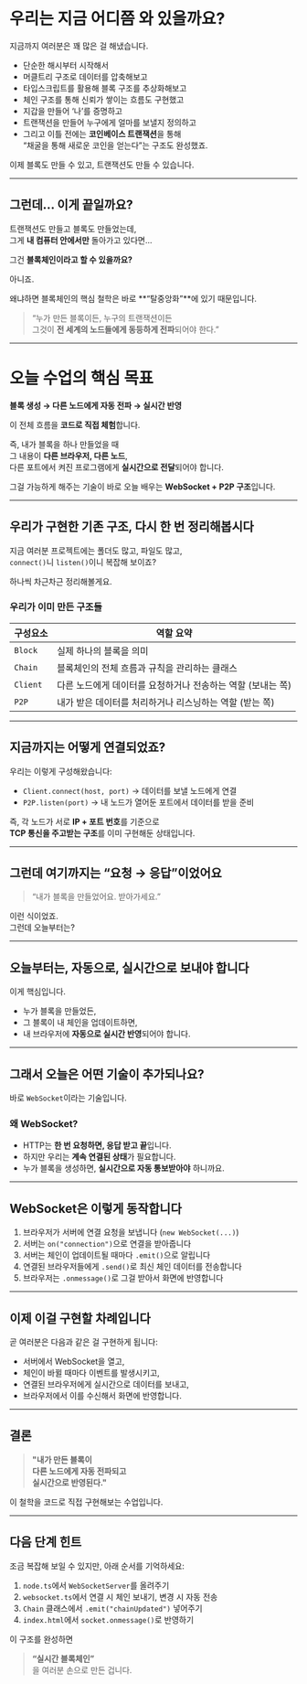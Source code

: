 # 우리는 지금 어디쯤 와 있을까요?

지금까지 여러분은 꽤 많은 걸 해냈습니다.

- 단순한 해시부터 시작해서
- 머클트리 구조로 데이터를 압축해보고
- 타입스크립트를 활용해 블록 구조를 추상화해보고
- 체인 구조를 통해 신뢰가 쌓이는 흐름도 구현했고
- 지갑을 만들어 ‘나’를 증명하고
- 트랜잭션을 만들어 누구에게 얼마를 보낼지 정의하고
- 그리고 이틀 전에는 **코인베이스 트랜잭션**을 통해  
  “채굴을 통해 새로운 코인을 얻는다”는 구조도 완성했죠.

이제 블록도 만들 수 있고, 트랜잭션도 만들 수 있습니다.

---

## 그런데… 이게 끝일까요?

트랜잭션도 만들고 블록도 만들었는데,  
그게 **내 컴퓨터 안에서만** 돌아가고 있다면…

그건 **블록체인이라고 할 수 있을까요?**

아니죠.

왜냐하면 블록체인의 핵심 철학은 바로 **“탈중앙화”**에 있기 때문입니다.

> “누가 만든 블록이든, 누구의 트랜잭션이든  
> 그것이 **전 세계의 노드들에게 동등하게 전파**되어야 한다.”

---

# 오늘 수업의 핵심 목표

**블록 생성 → 다른 노드에게 자동 전파 → 실시간 반영**

이 전체 흐름을 **코드로 직접 체험**합니다.

즉, 내가 블록을 하나 만들었을 때  
그 내용이 **다른 브라우저, 다른 노드**,  
다른 포트에서 켜진 프로그램에게 **실시간으로 전달**되어야 합니다.

그걸 가능하게 해주는 기술이 바로 오늘 배우는 **WebSocket + P2P 구조**입니다.

---

## 우리가 구현한 기존 구조, 다시 한 번 정리해봅시다

지금 여러분 프로젝트에는 폴더도 많고, 파일도 많고,  
`connect()`니 `listen()`이니 복잡해 보이죠?

하나씩 차근차근 정리해볼게요.

### 우리가 이미 만든 구조들

| 구성요소 | 역할 요약                                                   |
| -------- | ----------------------------------------------------------- |
| `Block`  | 실제 하나의 블록을 의미                                     |
| `Chain`  | 블록체인의 전체 흐름과 규칙을 관리하는 클래스               |
| `Client` | 다른 노드에게 데이터를 요청하거나 전송하는 역할 (보내는 쪽) |
| `P2P`    | 내가 받은 데이터를 처리하거나 리스닝하는 역할 (받는 쪽)     |

---

## 지금까지는 어떻게 연결되었죠?

우리는 이렇게 구성해왔습니다:

- `Client.connect(host, port)` → 데이터를 보낼 노드에게 연결
- `P2P.listen(port)` → 내 노드가 열어둔 포트에서 데이터를 받을 준비

즉, 각 노드가 서로 **IP + 포트 번호**를 기준으로  
**TCP 통신을 주고받는 구조**를 이미 구현해둔 상태입니다.

---

## 그런데 여기까지는 “요청 → 응답”이었어요

> “내가 블록을 만들었어요. 받아가세요.”

이런 식이었죠.  
그런데 오늘부터는?

---

## 오늘부터는, **자동으로**, **실시간으로** 보내야 합니다

이게 핵심입니다.

- 누가 블록을 만들었든,
- 그 블록이 내 체인을 업데이트하면,
- 내 브라우저에 **자동으로 실시간 반영**되어야 합니다.

---

## 그래서 오늘은 어떤 기술이 추가되나요?

바로 `WebSocket`이라는 기술입니다.

### 왜 WebSocket?

- HTTP는 **한 번 요청하면, 응답 받고 끝**입니다.
- 하지만 우리는 **계속 연결된 상태**가 필요합니다.
- 누가 블록을 생성하면, **실시간으로 자동 통보받아야** 하니까요.

---

## WebSocket은 이렇게 동작합니다

1. 브라우저가 서버에 연결 요청을 보냅니다 (`new WebSocket(...)`)
2. 서버는 `on("connection")`으로 연결을 받아줍니다
3. 서버는 체인이 업데이트될 때마다 `.emit()`으로 알립니다
4. 연결된 브라우저들에게 `.send()`로 최신 체인 데이터를 전송합니다
5. 브라우저는 `.onmessage()`로 그걸 받아서 화면에 반영합니다

---

## 이제 이걸 구현할 차례입니다

곧 여러분은 다음과 같은 걸 구현하게 됩니다:

- 서버에서 WebSocket을 열고,
- 체인이 바뀔 때마다 이벤트를 발생시키고,
- 연결된 브라우저에게 실시간으로 데이터를 보내고,
- 브라우저에서 이를 수신해서 화면에 반영합니다.

---

## 결론

> **"내가 만든 블록이  
> 다른 노드에게 자동 전파되고  
> 실시간으로 반영된다."**

이 철학을 코드로 직접 구현해보는 수업입니다.

---

## 다음 단계 힌트

조금 복잡해 보일 수 있지만, 아래 순서를 기억하세요:

1. `node.ts`에서 `WebSocketServer`를 올려주기
2. `websocket.ts`에서 연결 시 체인 보내기, 변경 시 자동 전송
3. `Chain` 클래스에서 `.emit("chainUpdated")` 넣어주기
4. `index.html`에서 `socket.onmessage()`로 반영하기

이 구조를 완성하면

> **“실시간 블록체인”**  
> 을 여러분 손으로 만든 겁니다.
